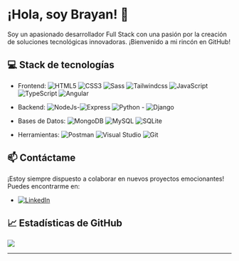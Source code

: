 # ¡Hola, soy Brayan! 👋

Soy un apasionado desarrollador Full Stack con una pasión por la creación de soluciones tecnológicas innovadoras. ¡Bienvenido a mi rincón en GitHub!

## :computer: Stack de tecnologías 
   
- Frontend: ![HTML5](https://img.shields.io/badge/html5-%23E34F26.svg?style=for-the-badge&logo=html5&logoColor=white) ![CSS3](https://img.shields.io/badge/css3-%231572B6.svg?style=for-the-badge&logo=css3&logoColor=white) ![Sass](https://img.shields.io/badge/sass-%23CC6699.svg?style=for-the-badge&logo=sass&logoColor=white) ![Tailwindcss](https://img.shields.io/badge/Tailwind-black?style=for-the-badge&logo=Tailwindcss)  ![JavaScript](https://img.shields.io/badge/javascript-%23323330.svg?style=for-the-badge&logo=javascript&logoColor=%23F7DF1E)  ![TypeScript](https://img.shields.io/badge/typescript-%23007ACC.svg?style=for-the-badge&logo=typescript&logoColor=white) ![Angular](https://img.shields.io/badge/angular-%23DD0031.svg?style=for-the-badge&logo=angular&logoColor=white)
- Backend: ![NodeJs](https://img.shields.io/badge/NodeJs-black?style=for-the-badge&logo=Node.Js)-![Express](https://img.shields.io/badge/Express-black?style=for-the-badge&logo=Express) ![Python](https://img.shields.io/badge/python-3670A0?style=for-the-badge&logo=python&logoColor=ffdd54) - ![Django](https://img.shields.io/badge/django-%23092E20.svg?style=for-the-badge&logo=django&logoColor=white)
  
- Bases de Datos: ![MongoDB](https://img.shields.io/badge/MongoDB-%234ea94b.svg?style=for-the-badge&logo=mongodb&logoColor=white) ![MySQL](https://img.shields.io/badge/mysql-%2300f.svg?style=for-the-badge&logo=mysql&logoColor=white) ![SQLite](https://img.shields.io/badge/sqlite-%2307405e.svg?style=for-the-badge&logo=sqlite&logoColor=white)
  
- Herramientas: ![Postman](https://img.shields.io/badge/Postman-FF6C37?style=for-the-badge&logo=postman&logoColor=white) ![Visual Studio](https://img.shields.io/badge/Visual_Studio-5C2D91?style=for-the-badge&logo=visual-studio&logoColor=white) ![Git](https://img.shields.io/badge/Git-F05032?style=for-the-badge&logo=git&logoColor=white)




## :mailbox: Contáctame

¡Estoy siempre dispuesto a colaborar en nuevos proyectos emocionantes! Puedes encontrarme en:
- [![LinkedIn](https://img.shields.io/badge/LinkedIn-%230077B5.svg?logo=linkedin&logoColor=white)](https://www.linkedin.com/in/brayan-triana/)



## 📈 Estadísticas de GitHub
<a href="https://github.com/Brayanl0-o">
    <img src="https://github-readme-streak-stats.herokuapp.com/?user=Brayanl0-o&hide_border=true&card_width=338&theme=transparent" />
  </a>




---

